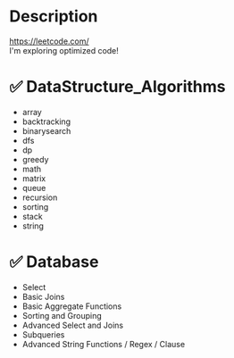 Description
=============================
https://leetcode.com/
<br>
I'm exploring optimized code!

# ✅ DataStructure_Algorithms
* array
* backtracking
* binarysearch
* dfs
* dp
* greedy
* math
* matrix
* queue
* recursion
* sorting
* stack
* string

# ✅ Database
* Select
* Basic Joins
* Basic Aggregate Functions
* Sorting and Grouping
* Advanced Select and Joins
* Subqueries
* Advanced String Functions / Regex / Clause

